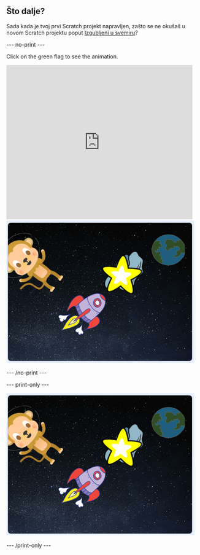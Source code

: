## Što dalje?

Sada kada je tvoj prvi Scratch projekt napravljen, zašto se ne okušaš u novom Scratch projektu poput [Izgubljeni u svemiru](https://projects.raspberrypi.org/en/projects/lost-in-space?utm_source=pathway&utm_medium=whatnext&utm_campaign=projects)?

\--- no-print \---

Click on the green flag to see the animation.

<div class="scratch-preview">
  <iframe allowtransparency="true" width="485" height="402" src="https://scratch.mit.edu/projects/embed/276873231/?autostart=false" frameborder="0" scrolling="no"></iframe>
  <img src="images/space-final.png">
</div>

\--- /no-print \---

\--- print-only \---

![Complete project](images/space-final.png)

\--- /print-only \---